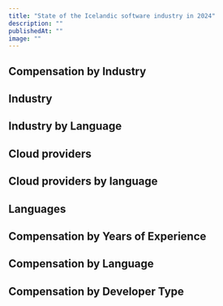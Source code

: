 ```yaml
---
title: "State of the Icelandic software industry in 2024"
description: ""
publishedAt: ""
image: ""
---
```


## Compensation by Industry

<BarChart data="compensation-by-industry" horizontal normalize stacked />

## Industry

<BarChart data="industry-count" width={600} />

## Industry by Language

<BarChart data="industry-by-language" horizontal normalize stacked minResponses={5} />

## Cloud providers

<BarChart data="cloud-providers-count" horizontal />

## Cloud providers by language

<BarChart data="cloud-providers-by-language" stacked horizontal />

## Languages

<BarChart data="languages-count" minResponses={2} />

## Compensation by Years of Experience

<BarChart data="compensation-by-experience" normalize minResponses={6} />

## Compensation by Language

<BarChart data="compensation-by-language" horizontal stacked minResponses={2} />

## Compensation by Developer Type

<BarChart data="compensation-by-dev-type" horizontal stacked normalize minResponses={6} />
